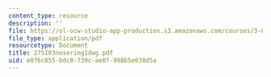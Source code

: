 ```yaml
---
content_type: resource
description: ''
file: https://ol-ocw-studio-app-production.s3.amazonaws.com/courses/3-094-materials-in-human-experience-spring-2004/e076c855bdc8739cae8f998b5e038d5a_27SI03nosering1dwg.pdf
file_type: application/pdf
resourcetype: Document
title: 27SI03nosering1dwg.pdf
uid: e076c855-bdc8-739c-ae8f-998b5e038d5a
---
```

